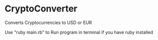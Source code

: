 # CryptoConverter

Converts Cryptocurrencies to USD or EUR

Use "ruby main.rb" to Run program in terminal if you have ruby installed
